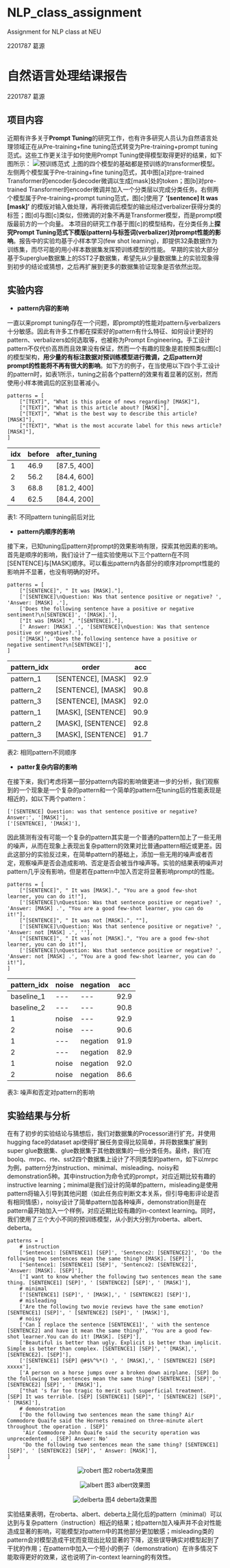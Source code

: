 # NLP_class_assignment
Assignment for NLP class at NEU

2201787 葛源


# 自然语言处理结课报告

2201787 葛源

## 项目内容

近期有许多关于**Prompt Tuning**的研究工作，也有许多研究人员认为自然语言处理领域正在从Pre-training+fine tuning范式转变为Pre-training+prompt tuning范式。这些工作更关注于如何使用Prompt Tuning使得模型取得更好的结果，如下图所示：
![预训练范式](pic/1.png)
上图的四个模型的基础都是预训练的transformer模型。左侧两个模型属于Pre-training+fine tuning范式，其中图[a]对pre-trained Transformer的encoder与decoder微调以生成[mask]处的token；图[b]对pre-trained Transformer的encoder微调并加入一个分类层以完成分类任务。右侧两个模型属于Pre-training+prompt tuning范式，图[c]使用了 **‘[sentence] It was [mask]’** 的模版对输入做处理，再将微调后模型的输出经过verbalizer获得分类的标签；图[d]与图[c]类似，但微调的对象不再是Transformer模型，而是prompt模版最前方的一个向量。
本项目的研究工作基于图[c]的模型结构，在分类任务上**探究Prompt Tuning范式下模版(pattern)与标签词(verbalizer)对prompt性能的影响**。报告中的实验均基于小样本学习(few shot learning)，即提供32条数据作为训练集，而尽可能的用小样本数据集发挥预训练模型的性能。
早期的实验大部分基于Superglue数据集上的SST2子数据集，希望先从少量数据集上的实验现象得到初步的结论或猜想，之后再扩展到更多的数据集验证现象是否依然出现。

## 实验内容

* **pattern内容的影响**

一直以来prompt tuning存在一个问题，即prompt的性能对pattern与verbalizers十分敏感。因此有许多工作都在探索好的pattern有什么特征、如何设计更好的pattern、verbalizers如何选取等，也被称为Prompt Engineering。手工设计pattern不仅代价高昂而且效果没有保证，然而一个有趣的现象是若按照类似图[c]的模型架构，**用少量的有标注数据对预训练模型进行微调，之后pattern对prompt的性能将不再有很大的影响**。如下方的例子，在当使用以下四个手工设计的pattern时，如表1所示，tuning之前各个pattern的效果有着显著的区别，然而使用小样本微调后的区别显著减小。

    patterns = [
        ["[TEXT]", "What is this piece of news regarding? [MASK]"],
        ["[TEXT]", "What is this article about? [MASK]"],
        ["[TEXT]", "What is the best way to describe this article? [MASK]"],
        ["[TEXT]", "What is the most accurate label for this news article? [MASK]"],
    ]

| idx | before | after_tuning |
|-----|--------|--------------|
| 1   | 46.9   | [87.5, 400]  |
| 2   | 56.2   | [84.4, 600]  |
| 3   | 68.8   | [81.2, 400]  |
| 4   | 62.5   | [84.4, 200]  |
表1: 不同pattern tuning前后对比

* **pattern内顺序的影响**

接下来，已知tuning后pattern对prompt的效果影响有限，探索其他因素的影响。首先是顺序的影响，我们设计了一组实验使用以下三个pattern在不同[SENTENCE]与[MASK]顺序。可以看出pattern内各部分的顺序对prompt性能的影响并不显著，也没有明确的好坏。

    patterns = [
        ["[SENTENCE]", " It was [MASK]."],
        ['[SENTENCE]\nQuestion: Was that sentence positive or negative? ', 'Answer: [MASK] .'],
        ['Does the following sentence have a positive or negative sentiment?\n[SENTENCE]', '[MASK].'],
        ["It was [MASK] ", "[SENTENCE]."],
        [' Answer: [MASK] .', '[SENTENCE]\nQuestion: Was that sentence positive or negative?.'],
        ['[MASK]', 'Does the following sentence have a positive or negative sentiment?\n[SENTENCE]'],
    ]

| pattern_idx  | order              |  acc  |
|--------------|--------------------|-------|
| pattern_1    | [SENTENCE], [MASK] | 92.9  |
| pattern_2    | [SENTENCE], [MASK] | 90.8  |
| pattern_3    | [SENTENCE], [MASK] | 92.0  |
| pattern_1    | [MASK], [SENTENCE] | 90.9  |
| pattern_2    | [MASK], [SENTENCE] | 92.8  |
| pattern_3    | [MASK], [SENTENCE] | 91.7  |
表2: 相同pattern不同顺序

* **patter复杂内容的影响**

在接下来，我们考虑将第一部分pattern内容的影响做更进一步的分析，我们观察到的一个现象是一个复杂的pattern和一个简单的pattern在tuning后的性能表现是相近的，如以下两个pattern：

    ['[SENTENCE] Question: was that sentence positive or negative? Answer:', '[MASK]'],
    ['[SENTENCE], '[MASK]'],   

因此猜测有没有可能一个复杂的pattern其实是一个普通的pattern加上了一些无用的噪声，从而在现象上表现出复杂pattern的效果对比普通pattern相近或更差。因此这部分的实验反过来，在简单pattern的基础上，添加一些无用的噪声或者否定，观察噪声是否会造成影响、否定是否会被当作噪声等。实验的结果表明噪声对pattern几乎没有影响，但是若在pattern中加入否定将显著影响prompt的性能。

    patterns = [
        ["[SENTENCE]", " It was [MASK].", "You are a good few-shot learner, you can do it!"],
        ['[SENTENCE]\nQuestion: Was that sentence positive or negative? ', 'Answer: [MASK] .', "You are a good few-shot learner, you can do it!"],
        ["[SENTENCE]", " It was not [MASK].", ""],
        ['[SENTENCE]\nQuestion: Was that sentence positive or negative? ', 'Answer: not [MASK] .', ''],
        ["[SENTENCE]", " It was not [MASK].", "You are a good few-shot learner, you can do it!"],
        ['[SENTENCE]\nQuestion: Was that sentence positive or negative? ', 'Answer: not [MASK] .', "You are a good few-shot learner, you can do it!"],
    ]

| pattern_idx | noise | negation | acc  |
|-------------|-------|----------|------|
| baseline_1  | ---   | ---      | 92.9 |
| baseline_2  | ---   | ---      | 90.8 |
| 1           | noise | ---      | 92.9 |
| 2           | noise | ---      | 90.6 | 
| 1           | ---   | negation | 91.9 |
| 2           | ---   | negation | 82.9 |
| 1           | noise | negation | 92.0 |
| 2           | noise | negation | 86.6 |
表3: 噪声和否定对pattern的影响

## 实验结果与分析

在有了初步的实验结论与猜想后，我们对数据集的Processor进行扩充，并使用hugging face的dataset api使得扩展任务变得比较简单，并将数据集扩展到super glue数据集、glue数据集于其他数据集的一些分类任务。最终，我们在boolq、mrpc、rte、sst2四个数据集上设计了不同类型的pattern，如下以mrpc为例，pattern分为instruction、minimal、misleading、noisy和demonstration5种。其中instruction为命令式的prompt，对应近期比较有趣的instructive learning；minimal是我们设计的简单的pattern，misleading是使用pattern将输入引导到其他问题（如此任务应判断文本关系，但引导电影评论是否有相同情感），noisy设计了简单pattern加各种噪声，demonstration则是在pattern最开始加入一个样例，对应近期比较有趣的in-context learning。同时，我们使用了三个大小不同的预训练模型，从小到大分别为roberta、albert、deberta。

    patterns = [
        # instruction
        ['Sentence1: [SENTENCE1] [SEP]', 'Sentence2: [SENTENCE2]', 'Do the following two sentences mean the same thing? [MASK]. [SEP]'],
        ['Sentence1: [SENTENCE1] [SEP]', 'Sentence2: [SENTENCE2]', 'Answer: [MASK]. [SEP]'],
        ['I want to know whether the following two sentences mean the same thing. [SENTENCE1] [SEP]', ' [SENTENCE2] [SEP]', ' [MASK]'],
        # minimal
        ['[SENTENCE1] [SEP]', ' [MASK],', ' [SENTENCE2] [SEP]'],
        # misleading
        ['Are the following two movie reviews have the same emotion? [SENTENCE1] [SEP]', ' [SENTENCE2] [SEP]', ' [MASK]'],
        # noisy
        ['Can I replace the sentence [SENTENCE1]', ' with the sentence [SENTENCE2] and have it mean the same thing?', 'You are a good few-shot learner.You can do it! [MASK]. [SEP]'],
        ['Beautiful is better than ugly. Explicit is better than implicit. Simple is better than complex. [SENTENCE1] [SEP]', ' [MASK],', ' [SENTENCE2]. [SEP]'],
        ['[SENTENCE1] [SEP] @#$%^%*() ', ' [MASK],', ' [SENTENCE2] [SEP] xxxxx'],
        ['A person on a horse jumps over a broken down airplane. [SEP] Do the following two sentences mean the same thing? [SENTENCE1] [SEP]', ' [SENTENCE2] [SEP]', ' [MASK]'],
        ["that 's far too tragic to merit such superficial treatment. [SEP] It was terrible. [SEP] [SENTENCE1] [SEP]", ' [SENTENCE2] [SEP]', ' [MASK]'],
        # demonstration
        ['Do the following two sentences mean the same thing? Air Commodore Quaife said the Hornets remained on three-minute alert throughout the operation . [SEP]'
         'Air Commodore John Quaife said the security operation was unprecedented . [SEP] Answer: No'
         'Do the following two sentences mean the same thing? [SENTENCE1] [SEP]', ' [SENTENCE2] [SEP]', ' Answer: [MASK]'],
    ]

<center>

![robert](pic/4.png)
图2 roberta效果图

![albert](pic/2.png)
图3 albert效果图

![delberta](pic/3.png)
图4 deberta效果图
</center>
实验结果表明，在roberta、albert、deberta上简化后的pattern（minimal）可以达到与复杂pattern（instruction）相近的结果；给pattern加入噪声并不会对性能造成显著的影响，可能模型对pattern中的其他部分更加敏感；misleading类的pattern会对模型造成干扰而变现出比较显著的下降，这些误导确实对模型起到了干扰的作用；在pattern中加入一个短小的例子（demonstration）在许多情况下能取得更好的效果，这也说明了in-context learning的有效性。
